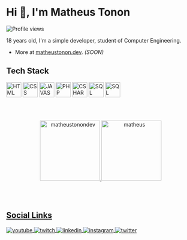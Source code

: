 <h1 align="left">Hi 👋, I'm Matheus Tonon</h1>
<p align="left"> <img src="https://komarev.com/ghpvc/?username=matheustonon1&color=gray" alt="Profile views" /> </p>

18 years old, I'm a simple developer, student of Computer Engineering.
- More at [matheustonon.dev](matheustonon.dev). *(SOON)*

## Tech Stack

<div style="display: inline-block;">
    <img align="center" alt="HTML" width="40" src="https://cdn.jsdelivr.net/gh/devicons/devicon/icons/html5/html5-original.svg">
    <img align="center" alt="CSS" width="40" src="https://cdn.jsdelivr.net/gh/devicons/devicon/icons/css3/css3-original.svg">
    <img align="center" alt="JAVASCRIPT" width="40" src="https://cdn.jsdelivr.net/gh/devicons/devicon/icons/javascript/javascript-original.svg">
    <img align="center" alt="PHP" width="40" src="https://cdn.jsdelivr.net/gh/devicons/devicon/icons/php/php-plain.svg">
    <img align="center" alt="CSHARP" width="40" src="https://cdn.jsdelivr.net/gh/devicons/devicon/icons/csharp/csharp-original.svg">
    <img align="center" alt="SQL" width="40" src="https://cdn.jsdelivr.net/gh/devicons/devicon/icons/mysql/mysql-original.svg">
    <img align="center" alt="SQL" width="40" src="https://cdn.jsdelivr.net/gh/devicons/devicon/icons/mongodb/mongodb-original.svg" />
</div>

<br><br>

<div align="center">
  <a href="https://github.com/matheustonondev">
    <p align"center">
        <img height="160em" src="https://github-readme-stats.vercel.app/api?username=matheustonon1&theme=github_dark&show_icons=true&locale=en" alt="matheustonondev"/>
        <img height="160em" src="https://github-readme-stats.vercel.app/api/top-langs/?username=matheustonon1&layout=compact&langs_count=7&theme=github_dark" alt="matheus"/>
    </p>
</div>

<br><br>

## Social Links

<div style="text-decoration:none;">
    <p align="left">
        <a href="https://www.youtube.com/@mathxustonon/" target="_blank">
            <img align="center" src="https://img.shields.io/badge/-Matheus Tonon-05122A?style=flat&logo=youtube" alt="youtube"/>
        </a>
        <a href="https://twitch.tv/mathxustonon" target="_blank">
            <img align="center" src="https://img.shields.io/badge/-mathxustonon-05122A?style=flat&logo=twitch" alt="twitch"/>  
        </a>
        <a href="https://www.linkedin.com/in/mathxustonon/" target="_blank">
            <img align="center" src="https://img.shields.io/badge/-mathxustonon-05122A?style=flat&logo=linkedin" alt="linkedin"/>
        </a>
        <a href="https://instagram.com/mathxustonon" target="_blank">
            <img align="center" src="https://img.shields.io/badge/-mathxustonon-05122A?style=flat&logo=instagram" alt="instagram"/>
        </a>
        <a href="https://twitter.com/mathxustonon" target="_blank">
            <img align="center" src="https://img.shields.io/badge/-mathxustonon-05122A?style=flat&logo=twitter" alt="twitter"/>
        </a>
    </p>
</div>
